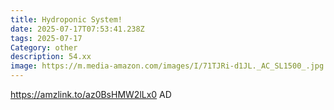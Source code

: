 ```yaml
---
title: Hydroponic System!
date: 2025-07-17T07:53:41.238Z
tags: 2025-07-17
Category: other
description: 54.xx
image: https://m.media-amazon.com/images/I/71TJRi-d1JL._AC_SL1500_.jpg
---
```

https://amzlink.to/az0BsHMW2lLx0
AD